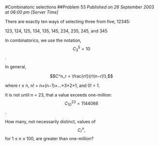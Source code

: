 #Combinatoric selections
##Problem 53
*Published on 26 September 2003 at 06:00 pm [Server Time]*

There are exactly ten ways of selecting three from five, 12345:

123, 124, 125, 134, 135, 145, 234, 235, 245, and 345

In combinatorics, we use the notation, $$C^5_3 = 10$$.

In general,

$$C^n_r = \frac{n!}{r!(n−r)!},$$

where r ≤ n, n! = n×(n−1)×...×3×2×1, and 0! = 1.

It is not until n = 23, that a value exceeds one-million: $$C^{23}_{10} = 1144066$$.

How many, not necessarily distinct, values of  $$C^n_r,$$ for 1 ≤ n ≤ 100, are greater than one-million?
